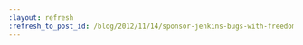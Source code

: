```yaml
---
:layout: refresh
:refresh_to_post_id: /blog/2012/11/14/sponsor-jenkins-bugs-with-freedom-sponsors
---
```

